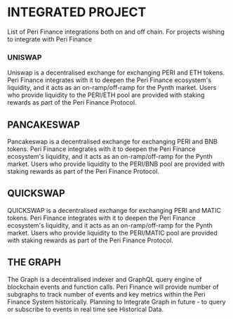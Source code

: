 # INTEGRATED PROJECT

List of Peri Finance integrations both on and off chain. For projects wishing to integrate with Peri Finance   


### UNISWAP <a id="uniswap"></a>

 Uniswap is a decentralised exchange for exchanging PERI and ETH tokens. Peri Finance integrates with it to deepen the Peri Finance ecosystem's liquidity, and it acts as an on-ramp/off-ramp for the Pynth market. Users who provide liquidity to the PERI/ETH pool are provided with staking rewards as part of the Peri Finance Protocol. 

## PANCAKESWAP

Pancakeswap is a decentralised exchange for exchanging PERI and BNB tokens. Peri Finance integrates with it to deepen the Peri Finance ecosystem's liquidity, and it acts as an on-ramp/off-ramp for the Pynth market. Users who provide liquidity to the PERI/BNB pool are provided with staking rewards as part of the Peri Finance Protocol. 

## QUICKSWAP

QUICKSWAP is a decentralised exchange for exchanging PERI and MATIC tokens. Peri Finance integrates with it to deepen the Peri Finance ecosystem's liquidity, and it acts as an on-ramp/off-ramp for the Pynth market. Users who provide liquidity to the PERI/MATIC pool are provided with staking rewards as part of the Peri Finance Protocol. 

## THE GRAPH

The Graph is a decentralised indexer and GraphQL query engine of blockchain events and function calls. Peri Finance will provide number of subgraphs to track number of events and key metrics within the Peri Finance System historically. Planning to  Integrate Graph in future - to query or subscribe to events in real time see Historical Data.






